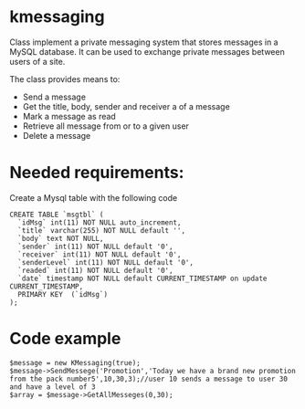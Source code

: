 kmessaging
==========

Class implement a private messaging system that stores messages in a MySQL database.
It can be used to exchange private messages between users of a site.

The class provides means to:

- Send a message
- Get the title, body, sender and receiver a of a message
- Mark a message as read
- Retrieve all message from or to a given user
- Delete a message

Needed requirements:
==========
Create a Mysql table with the following code

	CREATE TABLE `msgtbl` (
	  `idMsg` int(11) NOT NULL auto_increment,
	  `title` varchar(255) NOT NULL default '',
	  `body` text NOT NULL,
	  `sender` int(11) NOT NULL default '0',
	  `receiver` int(11) NOT NULL default '0',
	  `senderLevel` int(11) NOT NULL default '0',
	  `readed` int(11) NOT NULL default '0',
	  `date` timestamp NOT NULL default CURRENT_TIMESTAMP on update CURRENT_TIMESTAMP,
	  PRIMARY KEY  (`idMsg`)
	);

Code example
==========
	
	$message = new KMessaging(true);
	$message->SendMessege('Promotion','Today we have a brand new promotion from the pack number5',10,30,3);//user 10 sends a message to user 30 and have a level of 3
	$array = $message->GetAllMesseges(0,30);